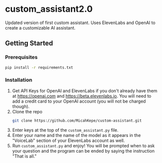 # custom_assistant2.0
Updated version of first custom assistant. Uses ElevenLabs and OpenAI to create a customizable AI assistant.

<!-- GETTING STARTED -->
## Getting Started

### Prerequisites

  ```sh
  pip install -r requirements.txt
  ```

### Installation

1. Get API Keys for OpenAI and ElevenLabs if you don't already have them at https://openai.com and https://beta.elevenlabs.io. You will need to add a credit card to your OpenAI account (you will not be charged though).
2. Clone the repo
   ```sh
   git clone https://github.com/MicahKepe/custom-assistant.git
   ```
3. Enter keys at the top of the `custom_assistant.py` file. 
4. Enter your name and the name of the model as it appears in the "VoiceLab" section of your ElevenLabs account as well. 
5. Run `custom_assistant.py` and enjoy! You will be prompted when to ask your question and the program can be ended by saying the instruction "That is all."  
